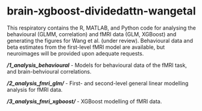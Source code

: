 # brain-xgboost-dividedattn-wangetal

This respiratory contains the R, MATLAB, and Python code for analysing the behavioural (GLMM, correlation) and fMRI data (GLM, XGBoost) and generating the figures for Wang et al. (under review). Behavioural data and beta estimates from the first-level fMRI model are available, but neuroimages will be provided upon adequate requests.

**_/1_analysis_behavioural_** - Models for behavioural data of the fMRI task, and brain-behvioural correlations.

**_/2_analysis_fmri_glm/_** - First- and second-level general linear modelling analysis for fMRI data.

**_/3_analysis_fmri_xgboost/_** - XGBoost modelling of fMRI data.

